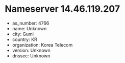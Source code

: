 # Nameserver 14.46.119.207

* as_number: 4766
* name: Unknown
* city: Gumi
* country: KR
* organization: Korea Telecom
* version: Unknown
* dnssec: Unknown
